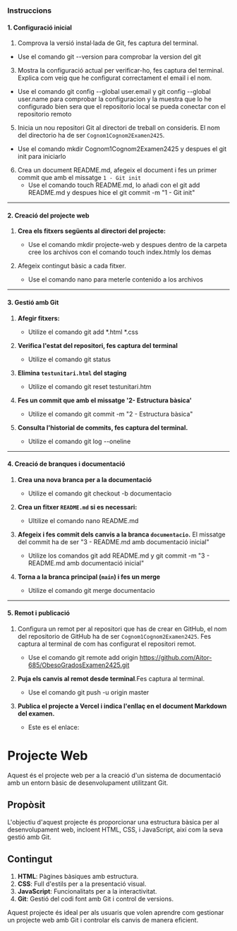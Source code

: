 ### **Instruccions**

#### **1. Configuració inicial**

1. Comprova la versió instal·lada de Git, fes captura del terminal.   
  - Use el comando git --version para comprobar la version del git

3. Mostra la configuració actual per verificar-ho, fes captura del terminal. Explica com veig que he configurat correctament el email i el nom.
  - Use el comando git config --global user.email y git config --global user.name para comprobar la configuracion y la muestra que lo he configurado bien sera que el repositorio local  se pueda conectar con el repositorio remoto

5. Inicia un nou repositori Git al directori de treball on consideris. El nom del directorio ha de ser `Cognom1Cognom2Examen2425`.
  - Use el comando mkdir Cognom1Cognom2Examen2425 y despues el git init para iniciarlo 

6. Crea un document README.md, afegeix el document i fes un primer commit que amb el missatge `1 - Git init`
   - Use el comando touch README.md, lo añadi con el git add README.md y despues hice el git commit -m "1 - Git init"

---

#### **2. Creació del projecte web**

1. **Crea els fitxers següents al directori del projecte:**  
   - Use el comando mkdir projecte-web y despues dentro de la carpeta cree los archivos con el comando touch index.htmly los demas 
	 

2. Afegeix contingut bàsic a cada fitxer.
   - Use el comando nano para meterle contenido a los archivos 
   
---

#### **3. Gestió amb Git**

1. **Afegir fitxers:**  
   - Utilize el comando git add *.html *.css  
   
2. **Verifica l'estat del repositori, fes captura del terminal** 
   - Utilize el comando git status

3. **Elimina `testunitari.html` del staging**
   - Utilize el comando git reset testunitari.htm

4. **Fes un commit que amb el missatge '2- Estructura bàsica'**  
   - Utilize el comando git commit -m "2 - Estructura bàsica"
 
5. **Consulta l'historial de commits, fes captura del terminal.**  
   - Utilize el comando git log --oneline
   
---

#### **4. Creació de branques i documentació**

1. **Crea una nova branca per a la documentació** 
   - Utilize el comando git checkout -b documentacio

2. **Crea un fitxer `README.md` si es necessari:**  
   - UItilize el comando nano README.md

3. **Afegeix i fes commit dels canvis a la branca `documentacio`.**
El missatge del commit ha de ser "3 - README.md amb documentació inicial"
   - Utilize los comandos  git add README.md y  git commit -m "3 - README.md amb documentació inicial"

4. **Torna a la branca principal (`main`) i fes un merge** 
   - Utilize el comando git merge documentacio
   
---

#### **5. Remot i publicació**

1. Configura un remot per al repositori que has de crear en GitHub, el nom del repositorio de GitHub ha de ser `Cognom1Cognom2Examen2425`. Fes captura al terminal de com has configurat el repositori remot.
   - Use el comando git remote add origin https://github.com/Aitor-685/ObesoGradosExamen2425.git
   
2. **Puja els canvis al remot desde terminal**.Fes captura al terminal.
   - Use el comando git push -u origin master

4. **Publica el projecte a Vercel i indica l'enllaç en el document Markdown del examen.**
   - Este es el enlace: 

# Projecte Web

Aquest és el projecte web per a la creació d'un sistema de documentació amb un entorn bàsic de desenvolupament utilitzant Git.

## Propòsit

L'objectiu d'aquest projecte és proporcionar una estructura bàsica per al desenvolupament web, incloent HTML, CSS, i JavaScript, així com la seva gestió amb Git.

## Contingut

1. **HTML**: Pàgines bàsiques amb estructura.
2. **CSS**: Full d'estils per a la presentació visual.
3. **JavaScript**: Funcionalitats per a la interactivitat.
4. **Git**: Gestió del codi font amb Git i control de versions.

Aquest projecte és ideal per als usuaris que volen aprendre com gestionar un projecte web amb Git i controlar els canvis de manera eficient.

